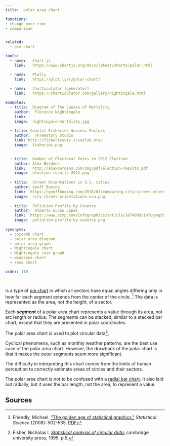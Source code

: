 ```yaml
---
title:  polar area chart 

functions:
- change over time
- comparison


related:
  - pie-chart

tools:
  - name:   Chart js
    link:   https://www.chartjs.org/docs/latest/charts/polar.html

  - name:   Plotly
    link:   https://plot.ly/r/polar-chart/
  
  - name:   Charticulator (generator)
    link:   https://charticulator.com/gallery/nightingale.html

examples:
  - title:  Diagram of The Causes of Mortality
    author:  Florence Nightingale
    link:   
    image:  nightingale-mortality.jpg
    
  - title: Coastal Fisheries Success Factors
    author:  Threestory Studio
    link: http://fisheriesviz.issuelab.org/
    image:  fisheries.png
  

  - title:  Number of Electoral Votes in 2012 Election
    author: Alex Bordens
    link:   http://alexbordens.com/img/pdf/election-results.pdf
    image:  election-results-2012.png
    
  - title:  Street Orientations in U.S. cities
    author: Geoff Boeing
    link:  https://geoffboeing.com/2018/07/comparing-city-street-orientations/
    image:  city-street-orientations-usa.png
  
  - title:  Pollution Profile by Country
    author:  Alberto Lucas López
    link:  https://www.scmp.com/infographics/article/1674099/infographic-pollution-profile
    image:  pollution-profile-by-country.png
    
synonyms: 
  - coxcomb chart
  - polar area diagram
  - polar area graph
  - Nightingale chart
  - Nightingale rose graph
  - windrose chart
  - rose chart

order: 110

---
```


is a type of [pie chart](/pie-chart) in which all sectors have equal angles differing only in how far each segment extends from the center of the circle. [^friendly]  The data is represented as the area, not the height, of a sector.

<!--more-->
Each ***segment*** of a polar area chart represents a value through its area, not arc length or radius. The segments can be stacked, similar to a stacked bar chart, except that they are presented in polar coordinates.

The polar area chart is used to plot circular data[^fisher].

Cyclical phenomena, such as monthly weather patterns, are the best use case of the polar area chart. However, the drawback of the polar chart is that it makes the outer segments seem more significant. 

The difficulty in interpreting this chart comes from the limits of human perception to correctly estimate areas of circles and their sectors.

The polar area chart is not to be confused with a [radial bar chart](/bar-chart#radial-bar-chart). It also laid out radially, but it uses the bar length, not the area, to represent a value.


## Sources
[^friendly]:Friendly, Michael. ["The golden age of statistical graphics."](https://www.jstor.org/stable/20697655) *Statistical Science* (2008): 502-535. [PDF](https://arxiv.org/pdf/0906.3979.pdf)
[^fisher]: Fisher, Nicholas I. [*Statistical analysis of circular data.*](https://books.google.com/books?id=wGPj3EoFdJwC) cambridge university press, 1995. p.5.
